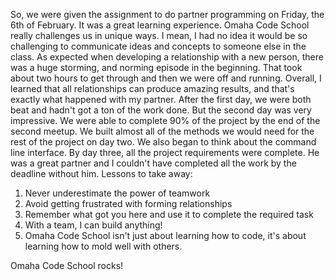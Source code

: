 So, we were given the assignment to do partner programming on Friday, the 6th of
February. It was a great learning experience. Omaha Code School really challenges us in unique ways. I mean, I had no idea it would be so challenging 
to communicate ideas and concepts to someone else in the class. 
As expected when developing a relationship with a new person, there was a huge
storming, and norming episode in the beginning. That took about two hours to get
through and then we were off and running. 
Overall, I learned that all relationships can produce amazing results, and that's exactly what happened with my partner. After the first day, we were both beat and hadn't got a ton of the work done. But the second day was very impressive.
We were able to complete 90% of the project by the end of the second meetup. We built almost all of the methods we would need for the rest of the project on day two. We also began to think about the command line interface. By day three, all the project requirements were complete. 
He was a great partner and I couldn't have completed all the work by the deadline without him. Lessons to take away: 
1) Never underestimate the power of teamwork
2) Avoid getting frustrated with forming relationships
3) Remember what got you here and use it to complete the required task
4) With a team, I can build anything!
5) Omaha Code School isn't just about learning how to code, it's about learning how to mold well with others. 

Omaha Code School rocks!
